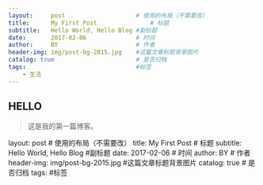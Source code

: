 ```yaml
---
layout:     post                    # 使用的布局（不需要改）
title:      My First Post               # 标题 
subtitle:   Hello World, Hello Blog #副标题
date:       2017-02-06              # 时间
author:     BY                      # 作者
header-img: img/post-bg-2015.jpg    #这篇文章标题背景图片
catalog: true                       # 是否归档
tags:                               #标签
    - 生活
---
```


## HELLO
>这是我的第一篇博客。

layout:     post                    				# 使用的布局（不需要改）
title:      My First Post               		  # 标题 
subtitle:   Hello World, Hello Blog 	#副标题
date:       2017-02-06            			 # 时间
author:     BY                    				  # 作者
header-img: img/post-bg-2015.jpg  #这篇文章标题背景图片
catalog: true                      			    # 是否归档
tags:                            					   #标签